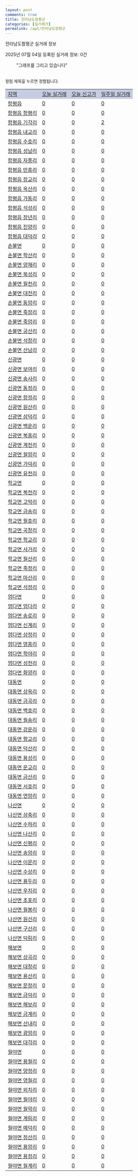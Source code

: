 ```yaml
---
layout: post
comments: true
title: 전라남도함평군
categories: [실거래가]
permalink: /apt/전라남도함평군
---
```


전라남도함평군 실거래 정보

2025년 07월 04일 등록된 실거래 정보: 0건

<!--<script async src="https://pagead2.googlesyndication.com/pagead/js/adsbygoogle.js?client=ca-pub-3485438051770037"
 crossorigin="anonymous"></script>-->

<script type="text/javascript">
  google.charts.load('current', {'packages':['corechart']});
  google.charts.setOnLoadCallback(drawChart);

  function drawChart() {
    var data = google.visualization.arrayToDataTable([['거래일', '매매', '전월세', '전매'], ['21-01', 1, 0, 1], ['21-02', 1, 2, 0], ['21-03', 1, 0, 0], ['21-04', 1, 0, 0], ['21-05', 1, 0, 0], ['21-06', 0, 1, 0], ['21-07', 1, 3, 0], ['21-08', 4, 2, 0], ['21-09', 7, 2, 2], ['21-10', 2, 0, 2], ['21-11', 3, 1, 3], ['21-12', 1, 0, 4], ['22-01', 6, 1, 2], ['22-02', 10, 4, 5], ['22-03', 5, 5, 0], ['22-04', 7, 0, 0], ['22-05', 5, 2, 1], ['22-06', 2, 0, 2], ['22-07', 3, 2, 0], ['22-08', 1, 0, 0], ['23-07', 0, 18, 1], ['23-08', 1, 0, 0], ['23-09', 1, 1, 0], ['23-10', 2, 0, 0], ['23-11', 7, 3, 0], ['23-12', 6, 3, 0], ['24-01', 1, 0, 0], ['24-02', 0, 1, 0], ['24-03', 1, 0, 0], ['24-04', 1, 0, 0], ['24-05', 1, 0, 0], ['24-06', 1, 0, 0], ['24-07', 5, 26, 0], ['24-08', 5, 4, 0], ['24-09', 2, 1, 0], ['24-10', 2, 1, 2], ['24-11', 1, 0, 1], ['24-12', 2, 2, 2], ['25-01', 3, 3, 3], ['25-02', 5, 5, 5], ['25-05', 2, 2, 2], ['25-06', 2, 2, 2]]);

    var options = {
      title: '최근 1년간 유형별 거래량 추이',
      legend: { position: 'bottom' }
    };

    setTimeout(function() {
        var chart = new google.visualization.LineChart(document.getElementById('columnchart_material'));
        chart.draw(data, (options));
        document.getElementById('loading').style.display = 'none';
        var dayLabel = (new Date()).getDay();
        if (dayLabel < 2) {
            sorttable.innerSortFunction.apply(document.getElementById('week'), []);
            sorttable.innerSortFunction.apply(document.getElementById('week'), []);        
        }
        else {
            sorttable.innerSortFunction.apply(document.getElementById('today'), []);
            sorttable.innerSortFunction.apply(document.getElementById('today'), []);
        }
    }, 200);

  }
</script>

<div id="loading" style="z-index:20; display: block; margin-left: 35px">"그래프를 그리고 있습니다"</div>
<div id="columnchart_material" style="width: 95%; margin-left: -35px; display: block"></div>
<!--<div style="width: 95%; margin-left: -35px; display: block">
      <script async src="https://pagead2.googlesyndication.com/pagead/js/adsbygoogle.js?client=ca-pub-3485438051770037"
          crossorigin="anonymous"></script>
      <ins class="adsbygoogle"
          style="display:block"
          data-ad-format="fluid"
          data-ad-layout-key="-fb+5w+4e-db+86"
          data-ad-client="ca-pub-3485438051770037"
          data-ad-slot="1827090281"></ins>
      <script>
          (adsbygoogle = window.adsbygoogle || []).push({});
      </script>
</div>-->
<br>

<font size='small' style='font-size: small;'>컬럼 제목을 누르면 정렬됩니다.</font>
<table class="sortable">
  <tr style='background-color: rgba(114, 132, 186,0.4);'>
    <td id="region"><a href="#">지역</a></td>
    <td id="today"><a href="#">오늘 실거래</a></td>
    <td id="today_new"><a href="#">오늘 신고가</a></td>
    <td id="week"><a href="#">일주일 실거래</a></td>
  </tr>

  
  <tr class="item">
    <td><a href="전라남도함평군함평읍">함평읍</a></td>
    <td><a href="전라남도함평군함평읍">0</a></td>
    <td><a href="전라남도함평군함평읍">0</a></td>
    <td><a href="전라남도함평군함평읍">0</a></td>
  </tr>
    

  <tr class="item">
    <td><a href="전라남도함평군함평읍함평리">함평읍 함평리</a></td>
    <td><a href="전라남도함평군함평읍함평리">0</a></td>
    <td><a href="전라남도함평군함평읍함평리">0</a></td>
    <td><a href="전라남도함평군함평읍함평리">0</a></td>
  </tr>
    

  <tr class="item">
    <td><a href="전라남도함평군함평읍기각리">함평읍 기각리</a></td>
    <td><a href="전라남도함평군함평읍기각리">0</a></td>
    <td><a href="전라남도함평군함평읍기각리">0</a></td>
    <td><a href="전라남도함평군함평읍기각리">2</a></td>
  </tr>
    

  <tr class="item">
    <td><a href="전라남도함평군함평읍내교리">함평읍 내교리</a></td>
    <td><a href="전라남도함평군함평읍내교리">0</a></td>
    <td><a href="전라남도함평군함평읍내교리">0</a></td>
    <td><a href="전라남도함평군함평읍내교리">0</a></td>
  </tr>
    

  <tr class="item">
    <td><a href="전라남도함평군함평읍수호리">함평읍 수호리</a></td>
    <td><a href="전라남도함평군함평읍수호리">0</a></td>
    <td><a href="전라남도함평군함평읍수호리">0</a></td>
    <td><a href="전라남도함평군함평읍수호리">0</a></td>
  </tr>
    

  <tr class="item">
    <td><a href="전라남도함평군함평읍성남리">함평읍 성남리</a></td>
    <td><a href="전라남도함평군함평읍성남리">0</a></td>
    <td><a href="전라남도함평군함평읍성남리">0</a></td>
    <td><a href="전라남도함평군함평읍성남리">0</a></td>
  </tr>
    

  <tr class="item">
    <td><a href="전라남도함평군함평읍자풍리">함평읍 자풍리</a></td>
    <td><a href="전라남도함평군함평읍자풍리">0</a></td>
    <td><a href="전라남도함평군함평읍자풍리">0</a></td>
    <td><a href="전라남도함평군함평읍자풍리">0</a></td>
  </tr>
    

  <tr class="item">
    <td><a href="전라남도함평군함평읍만흥리">함평읍 만흥리</a></td>
    <td><a href="전라남도함평군함평읍만흥리">0</a></td>
    <td><a href="전라남도함평군함평읍만흥리">0</a></td>
    <td><a href="전라남도함평군함평읍만흥리">0</a></td>
  </tr>
    

  <tr class="item">
    <td><a href="전라남도함평군함평읍장교리">함평읍 장교리</a></td>
    <td><a href="전라남도함평군함평읍장교리">0</a></td>
    <td><a href="전라남도함평군함평읍장교리">0</a></td>
    <td><a href="전라남도함평군함평읍장교리">0</a></td>
  </tr>
    

  <tr class="item">
    <td><a href="전라남도함평군함평읍옥산리">함평읍 옥산리</a></td>
    <td><a href="전라남도함평군함평읍옥산리">0</a></td>
    <td><a href="전라남도함평군함평읍옥산리">0</a></td>
    <td><a href="전라남도함평군함평읍옥산리">0</a></td>
  </tr>
    

  <tr class="item">
    <td><a href="전라남도함평군함평읍가동리">함평읍 가동리</a></td>
    <td><a href="전라남도함평군함평읍가동리">0</a></td>
    <td><a href="전라남도함평군함평읍가동리">0</a></td>
    <td><a href="전라남도함평군함평읍가동리">0</a></td>
  </tr>
    

  <tr class="item">
    <td><a href="전라남도함평군함평읍석성리">함평읍 석성리</a></td>
    <td><a href="전라남도함평군함평읍석성리">0</a></td>
    <td><a href="전라남도함평군함평읍석성리">0</a></td>
    <td><a href="전라남도함평군함평읍석성리">0</a></td>
  </tr>
    

  <tr class="item">
    <td><a href="전라남도함평군함평읍장년리">함평읍 장년리</a></td>
    <td><a href="전라남도함평군함평읍장년리">0</a></td>
    <td><a href="전라남도함평군함평읍장년리">0</a></td>
    <td><a href="전라남도함평군함평읍장년리">0</a></td>
  </tr>
    

  <tr class="item">
    <td><a href="전라남도함평군함평읍진양리">함평읍 진양리</a></td>
    <td><a href="전라남도함평군함평읍진양리">0</a></td>
    <td><a href="전라남도함평군함평읍진양리">0</a></td>
    <td><a href="전라남도함평군함평읍진양리">0</a></td>
  </tr>
    

  <tr class="item">
    <td><a href="전라남도함평군함평읍대덕리">함평읍 대덕리</a></td>
    <td><a href="전라남도함평군함평읍대덕리">0</a></td>
    <td><a href="전라남도함평군함평읍대덕리">0</a></td>
    <td><a href="전라남도함평군함평읍대덕리">0</a></td>
  </tr>
    

  <tr class="item">
    <td><a href="전라남도함평군손불면">손불면</a></td>
    <td><a href="전라남도함평군손불면">0</a></td>
    <td><a href="전라남도함평군손불면">0</a></td>
    <td><a href="전라남도함평군손불면">0</a></td>
  </tr>
    

  <tr class="item">
    <td><a href="전라남도함평군손불면학산리">손불면 학산리</a></td>
    <td><a href="전라남도함평군손불면학산리">0</a></td>
    <td><a href="전라남도함평군손불면학산리">0</a></td>
    <td><a href="전라남도함평군손불면학산리">0</a></td>
  </tr>
    

  <tr class="item">
    <td><a href="전라남도함평군손불면양재리">손불면 양재리</a></td>
    <td><a href="전라남도함평군손불면양재리">0</a></td>
    <td><a href="전라남도함평군손불면양재리">0</a></td>
    <td><a href="전라남도함평군손불면양재리">0</a></td>
  </tr>
    

  <tr class="item">
    <td><a href="전라남도함평군손불면북성리">손불면 북성리</a></td>
    <td><a href="전라남도함평군손불면북성리">0</a></td>
    <td><a href="전라남도함평군손불면북성리">0</a></td>
    <td><a href="전라남도함평군손불면북성리">0</a></td>
  </tr>
    

  <tr class="item">
    <td><a href="전라남도함평군손불면월천리">손불면 월천리</a></td>
    <td><a href="전라남도함평군손불면월천리">0</a></td>
    <td><a href="전라남도함평군손불면월천리">0</a></td>
    <td><a href="전라남도함평군손불면월천리">0</a></td>
  </tr>
    

  <tr class="item">
    <td><a href="전라남도함평군손불면대전리">손불면 대전리</a></td>
    <td><a href="전라남도함평군손불면대전리">0</a></td>
    <td><a href="전라남도함평군손불면대전리">0</a></td>
    <td><a href="전라남도함평군손불면대전리">0</a></td>
  </tr>
    

  <tr class="item">
    <td><a href="전라남도함평군손불면동암리">손불면 동암리</a></td>
    <td><a href="전라남도함평군손불면동암리">0</a></td>
    <td><a href="전라남도함평군손불면동암리">0</a></td>
    <td><a href="전라남도함평군손불면동암리">0</a></td>
  </tr>
    

  <tr class="item">
    <td><a href="전라남도함평군손불면죽장리">손불면 죽장리</a></td>
    <td><a href="전라남도함평군손불면죽장리">0</a></td>
    <td><a href="전라남도함평군손불면죽장리">0</a></td>
    <td><a href="전라남도함평군손불면죽장리">0</a></td>
  </tr>
    

  <tr class="item">
    <td><a href="전라남도함평군손불면죽암리">손불면 죽암리</a></td>
    <td><a href="전라남도함평군손불면죽암리">0</a></td>
    <td><a href="전라남도함평군손불면죽암리">0</a></td>
    <td><a href="전라남도함평군손불면죽암리">0</a></td>
  </tr>
    

  <tr class="item">
    <td><a href="전라남도함평군손불면궁산리">손불면 궁산리</a></td>
    <td><a href="전라남도함평군손불면궁산리">0</a></td>
    <td><a href="전라남도함평군손불면궁산리">0</a></td>
    <td><a href="전라남도함평군손불면궁산리">0</a></td>
  </tr>
    

  <tr class="item">
    <td><a href="전라남도함평군손불면석창리">손불면 석창리</a></td>
    <td><a href="전라남도함평군손불면석창리">0</a></td>
    <td><a href="전라남도함평군손불면석창리">0</a></td>
    <td><a href="전라남도함평군손불면석창리">0</a></td>
  </tr>
    

  <tr class="item">
    <td><a href="전라남도함평군손불면산남리">손불면 산남리</a></td>
    <td><a href="전라남도함평군손불면산남리">0</a></td>
    <td><a href="전라남도함평군손불면산남리">0</a></td>
    <td><a href="전라남도함평군손불면산남리">0</a></td>
  </tr>
    

  <tr class="item">
    <td><a href="전라남도함평군신광면">신광면</a></td>
    <td><a href="전라남도함평군신광면">0</a></td>
    <td><a href="전라남도함평군신광면">0</a></td>
    <td><a href="전라남도함평군신광면">0</a></td>
  </tr>
    

  <tr class="item">
    <td><a href="전라남도함평군신광면보여리">신광면 보여리</a></td>
    <td><a href="전라남도함평군신광면보여리">0</a></td>
    <td><a href="전라남도함평군신광면보여리">0</a></td>
    <td><a href="전라남도함평군신광면보여리">0</a></td>
  </tr>
    

  <tr class="item">
    <td><a href="전라남도함평군신광면송사리">신광면 송사리</a></td>
    <td><a href="전라남도함평군신광면송사리">0</a></td>
    <td><a href="전라남도함평군신광면송사리">0</a></td>
    <td><a href="전라남도함평군신광면송사리">0</a></td>
  </tr>
    

  <tr class="item">
    <td><a href="전라남도함평군신광면동정리">신광면 동정리</a></td>
    <td><a href="전라남도함평군신광면동정리">0</a></td>
    <td><a href="전라남도함평군신광면동정리">0</a></td>
    <td><a href="전라남도함평군신광면동정리">0</a></td>
  </tr>
    

  <tr class="item">
    <td><a href="전라남도함평군신광면함정리">신광면 함정리</a></td>
    <td><a href="전라남도함평군신광면함정리">0</a></td>
    <td><a href="전라남도함평군신광면함정리">0</a></td>
    <td><a href="전라남도함평군신광면함정리">0</a></td>
  </tr>
    

  <tr class="item">
    <td><a href="전라남도함평군신광면원산리">신광면 원산리</a></td>
    <td><a href="전라남도함평군신광면원산리">0</a></td>
    <td><a href="전라남도함평군신광면원산리">0</a></td>
    <td><a href="전라남도함평군신광면원산리">0</a></td>
  </tr>
    

  <tr class="item">
    <td><a href="전라남도함평군신광면삼덕리">신광면 삼덕리</a></td>
    <td><a href="전라남도함평군신광면삼덕리">0</a></td>
    <td><a href="전라남도함평군신광면삼덕리">0</a></td>
    <td><a href="전라남도함평군신광면삼덕리">0</a></td>
  </tr>
    

  <tr class="item">
    <td><a href="전라남도함평군신광면백운리">신광면 백운리</a></td>
    <td><a href="전라남도함평군신광면백운리">0</a></td>
    <td><a href="전라남도함평군신광면백운리">0</a></td>
    <td><a href="전라남도함평군신광면백운리">0</a></td>
  </tr>
    

  <tr class="item">
    <td><a href="전라남도함평군신광면복흥리">신광면 복흥리</a></td>
    <td><a href="전라남도함평군신광면복흥리">0</a></td>
    <td><a href="전라남도함평군신광면복흥리">0</a></td>
    <td><a href="전라남도함평군신광면복흥리">0</a></td>
  </tr>
    

  <tr class="item">
    <td><a href="전라남도함평군신광면계천리">신광면 계천리</a></td>
    <td><a href="전라남도함평군신광면계천리">0</a></td>
    <td><a href="전라남도함평군신광면계천리">0</a></td>
    <td><a href="전라남도함평군신광면계천리">0</a></td>
  </tr>
    

  <tr class="item">
    <td><a href="전라남도함평군신광면월암리">신광면 월암리</a></td>
    <td><a href="전라남도함평군신광면월암리">0</a></td>
    <td><a href="전라남도함평군신광면월암리">0</a></td>
    <td><a href="전라남도함평군신광면월암리">0</a></td>
  </tr>
    

  <tr class="item">
    <td><a href="전라남도함평군신광면가덕리">신광면 가덕리</a></td>
    <td><a href="전라남도함평군신광면가덕리">0</a></td>
    <td><a href="전라남도함평군신광면가덕리">0</a></td>
    <td><a href="전라남도함평군신광면가덕리">0</a></td>
  </tr>
    

  <tr class="item">
    <td><a href="전라남도함평군신광면유천리">신광면 유천리</a></td>
    <td><a href="전라남도함평군신광면유천리">0</a></td>
    <td><a href="전라남도함평군신광면유천리">0</a></td>
    <td><a href="전라남도함평군신광면유천리">0</a></td>
  </tr>
    

  <tr class="item">
    <td><a href="전라남도함평군학교면">학교면</a></td>
    <td><a href="전라남도함평군학교면">0</a></td>
    <td><a href="전라남도함평군학교면">0</a></td>
    <td><a href="전라남도함평군학교면">0</a></td>
  </tr>
    

  <tr class="item">
    <td><a href="전라남도함평군학교면복천리">학교면 복천리</a></td>
    <td><a href="전라남도함평군학교면복천리">0</a></td>
    <td><a href="전라남도함평군학교면복천리">0</a></td>
    <td><a href="전라남도함평군학교면복천리">0</a></td>
  </tr>
    

  <tr class="item">
    <td><a href="전라남도함평군학교면고막리">학교면 고막리</a></td>
    <td><a href="전라남도함평군학교면고막리">0</a></td>
    <td><a href="전라남도함평군학교면고막리">0</a></td>
    <td><a href="전라남도함평군학교면고막리">0</a></td>
  </tr>
    

  <tr class="item">
    <td><a href="전라남도함평군학교면금송리">학교면 금송리</a></td>
    <td><a href="전라남도함평군학교면금송리">0</a></td>
    <td><a href="전라남도함평군학교면금송리">0</a></td>
    <td><a href="전라남도함평군학교면금송리">0</a></td>
  </tr>
    

  <tr class="item">
    <td><a href="전라남도함평군학교면월호리">학교면 월호리</a></td>
    <td><a href="전라남도함평군학교면월호리">0</a></td>
    <td><a href="전라남도함평군학교면월호리">0</a></td>
    <td><a href="전라남도함평군학교면월호리">0</a></td>
  </tr>
    

  <tr class="item">
    <td><a href="전라남도함평군학교면곡창리">학교면 곡창리</a></td>
    <td><a href="전라남도함평군학교면곡창리">0</a></td>
    <td><a href="전라남도함평군학교면곡창리">0</a></td>
    <td><a href="전라남도함평군학교면곡창리">0</a></td>
  </tr>
    

  <tr class="item">
    <td><a href="전라남도함평군학교면학교리">학교면 학교리</a></td>
    <td><a href="전라남도함평군학교면학교리">0</a></td>
    <td><a href="전라남도함평군학교면학교리">0</a></td>
    <td><a href="전라남도함평군학교면학교리">0</a></td>
  </tr>
    

  <tr class="item">
    <td><a href="전라남도함평군학교면사거리">학교면 사거리</a></td>
    <td><a href="전라남도함평군학교면사거리">0</a></td>
    <td><a href="전라남도함평군학교면사거리">0</a></td>
    <td><a href="전라남도함평군학교면사거리">0</a></td>
  </tr>
    

  <tr class="item">
    <td><a href="전라남도함평군학교면월산리">학교면 월산리</a></td>
    <td><a href="전라남도함평군학교면월산리">0</a></td>
    <td><a href="전라남도함평군학교면월산리">0</a></td>
    <td><a href="전라남도함평군학교면월산리">0</a></td>
  </tr>
    

  <tr class="item">
    <td><a href="전라남도함평군학교면죽정리">학교면 죽정리</a></td>
    <td><a href="전라남도함평군학교면죽정리">0</a></td>
    <td><a href="전라남도함평군학교면죽정리">0</a></td>
    <td><a href="전라남도함평군학교면죽정리">0</a></td>
  </tr>
    

  <tr class="item">
    <td><a href="전라남도함평군학교면마산리">학교면 마산리</a></td>
    <td><a href="전라남도함평군학교면마산리">0</a></td>
    <td><a href="전라남도함평군학교면마산리">0</a></td>
    <td><a href="전라남도함평군학교면마산리">0</a></td>
  </tr>
    

  <tr class="item">
    <td><a href="전라남도함평군학교면석정리">학교면 석정리</a></td>
    <td><a href="전라남도함평군학교면석정리">0</a></td>
    <td><a href="전라남도함평군학교면석정리">0</a></td>
    <td><a href="전라남도함평군학교면석정리">0</a></td>
  </tr>
    

  <tr class="item">
    <td><a href="전라남도함평군엄다면">엄다면</a></td>
    <td><a href="전라남도함평군엄다면">0</a></td>
    <td><a href="전라남도함평군엄다면">0</a></td>
    <td><a href="전라남도함평군엄다면">0</a></td>
  </tr>
    

  <tr class="item">
    <td><a href="전라남도함평군엄다면엄다리">엄다면 엄다리</a></td>
    <td><a href="전라남도함평군엄다면엄다리">0</a></td>
    <td><a href="전라남도함평군엄다면엄다리">0</a></td>
    <td><a href="전라남도함평군엄다면엄다리">0</a></td>
  </tr>
    

  <tr class="item">
    <td><a href="전라남도함평군엄다면송로리">엄다면 송로리</a></td>
    <td><a href="전라남도함평군엄다면송로리">0</a></td>
    <td><a href="전라남도함평군엄다면송로리">0</a></td>
    <td><a href="전라남도함평군엄다면송로리">0</a></td>
  </tr>
    

  <tr class="item">
    <td><a href="전라남도함평군엄다면신계리">엄다면 신계리</a></td>
    <td><a href="전라남도함평군엄다면신계리">0</a></td>
    <td><a href="전라남도함평군엄다면신계리">0</a></td>
    <td><a href="전라남도함평군엄다면신계리">0</a></td>
  </tr>
    

  <tr class="item">
    <td><a href="전라남도함평군엄다면삼정리">엄다면 삼정리</a></td>
    <td><a href="전라남도함평군엄다면삼정리">0</a></td>
    <td><a href="전라남도함평군엄다면삼정리">0</a></td>
    <td><a href="전라남도함평군엄다면삼정리">0</a></td>
  </tr>
    

  <tr class="item">
    <td><a href="전라남도함평군엄다면영흥리">엄다면 영흥리</a></td>
    <td><a href="전라남도함평군엄다면영흥리">0</a></td>
    <td><a href="전라남도함평군엄다면영흥리">0</a></td>
    <td><a href="전라남도함평군엄다면영흥리">0</a></td>
  </tr>
    

  <tr class="item">
    <td><a href="전라남도함평군엄다면학야리">엄다면 학야리</a></td>
    <td><a href="전라남도함평군엄다면학야리">0</a></td>
    <td><a href="전라남도함평군엄다면학야리">0</a></td>
    <td><a href="전라남도함평군엄다면학야리">0</a></td>
  </tr>
    

  <tr class="item">
    <td><a href="전라남도함평군엄다면성천리">엄다면 성천리</a></td>
    <td><a href="전라남도함평군엄다면성천리">0</a></td>
    <td><a href="전라남도함평군엄다면성천리">0</a></td>
    <td><a href="전라남도함평군엄다면성천리">0</a></td>
  </tr>
    

  <tr class="item">
    <td><a href="전라남도함평군엄다면화양리">엄다면 화양리</a></td>
    <td><a href="전라남도함평군엄다면화양리">0</a></td>
    <td><a href="전라남도함평군엄다면화양리">0</a></td>
    <td><a href="전라남도함평군엄다면화양리">0</a></td>
  </tr>
    

  <tr class="item">
    <td><a href="전라남도함평군대동면">대동면</a></td>
    <td><a href="전라남도함평군대동면">0</a></td>
    <td><a href="전라남도함평군대동면">0</a></td>
    <td><a href="전라남도함평군대동면">0</a></td>
  </tr>
    

  <tr class="item">
    <td><a href="전라남도함평군대동면상옥리">대동면 상옥리</a></td>
    <td><a href="전라남도함평군대동면상옥리">0</a></td>
    <td><a href="전라남도함평군대동면상옥리">0</a></td>
    <td><a href="전라남도함평군대동면상옥리">0</a></td>
  </tr>
    

  <tr class="item">
    <td><a href="전라남도함평군대동면금곡리">대동면 금곡리</a></td>
    <td><a href="전라남도함평군대동면금곡리">0</a></td>
    <td><a href="전라남도함평군대동면금곡리">0</a></td>
    <td><a href="전라남도함평군대동면금곡리">0</a></td>
  </tr>
    

  <tr class="item">
    <td><a href="전라남도함평군대동면백호리">대동면 백호리</a></td>
    <td><a href="전라남도함평군대동면백호리">0</a></td>
    <td><a href="전라남도함평군대동면백호리">0</a></td>
    <td><a href="전라남도함평군대동면백호리">0</a></td>
  </tr>
    

  <tr class="item">
    <td><a href="전라남도함평군대동면월송리">대동면 월송리</a></td>
    <td><a href="전라남도함평군대동면월송리">0</a></td>
    <td><a href="전라남도함평군대동면월송리">0</a></td>
    <td><a href="전라남도함평군대동면월송리">0</a></td>
  </tr>
    

  <tr class="item">
    <td><a href="전라남도함평군대동면강운리">대동면 강운리</a></td>
    <td><a href="전라남도함평군대동면강운리">0</a></td>
    <td><a href="전라남도함평군대동면강운리">0</a></td>
    <td><a href="전라남도함평군대동면강운리">0</a></td>
  </tr>
    

  <tr class="item">
    <td><a href="전라남도함평군대동면향교리">대동면 향교리</a></td>
    <td><a href="전라남도함평군대동면향교리">0</a></td>
    <td><a href="전라남도함평군대동면향교리">0</a></td>
    <td><a href="전라남도함평군대동면향교리">0</a></td>
  </tr>
    

  <tr class="item">
    <td><a href="전라남도함평군대동면덕산리">대동면 덕산리</a></td>
    <td><a href="전라남도함평군대동면덕산리">0</a></td>
    <td><a href="전라남도함평군대동면덕산리">0</a></td>
    <td><a href="전라남도함평군대동면덕산리">0</a></td>
  </tr>
    

  <tr class="item">
    <td><a href="전라남도함평군대동면용성리">대동면 용성리</a></td>
    <td><a href="전라남도함평군대동면용성리">0</a></td>
    <td><a href="전라남도함평군대동면용성리">0</a></td>
    <td><a href="전라남도함평군대동면용성리">0</a></td>
  </tr>
    

  <tr class="item">
    <td><a href="전라남도함평군대동면운교리">대동면 운교리</a></td>
    <td><a href="전라남도함평군대동면운교리">0</a></td>
    <td><a href="전라남도함평군대동면운교리">0</a></td>
    <td><a href="전라남도함평군대동면운교리">0</a></td>
  </tr>
    

  <tr class="item">
    <td><a href="전라남도함평군대동면금산리">대동면 금산리</a></td>
    <td><a href="전라남도함평군대동면금산리">0</a></td>
    <td><a href="전라남도함평군대동면금산리">0</a></td>
    <td><a href="전라남도함평군대동면금산리">0</a></td>
  </tr>
    

  <tr class="item">
    <td><a href="전라남도함평군대동면서호리">대동면 서호리</a></td>
    <td><a href="전라남도함평군대동면서호리">0</a></td>
    <td><a href="전라남도함평군대동면서호리">0</a></td>
    <td><a href="전라남도함평군대동면서호리">0</a></td>
  </tr>
    

  <tr class="item">
    <td><a href="전라남도함평군대동면연암리">대동면 연암리</a></td>
    <td><a href="전라남도함평군대동면연암리">0</a></td>
    <td><a href="전라남도함평군대동면연암리">0</a></td>
    <td><a href="전라남도함평군대동면연암리">0</a></td>
  </tr>
    

  <tr class="item">
    <td><a href="전라남도함평군나산면">나산면</a></td>
    <td><a href="전라남도함평군나산면">0</a></td>
    <td><a href="전라남도함평군나산면">0</a></td>
    <td><a href="전라남도함평군나산면">0</a></td>
  </tr>
    

  <tr class="item">
    <td><a href="전라남도함평군나산면삼축리">나산면 삼축리</a></td>
    <td><a href="전라남도함평군나산면삼축리">0</a></td>
    <td><a href="전라남도함평군나산면삼축리">0</a></td>
    <td><a href="전라남도함평군나산면삼축리">0</a></td>
  </tr>
    

  <tr class="item">
    <td><a href="전라남도함평군나산면수하리">나산면 수하리</a></td>
    <td><a href="전라남도함평군나산면수하리">0</a></td>
    <td><a href="전라남도함평군나산면수하리">0</a></td>
    <td><a href="전라남도함평군나산면수하리">0</a></td>
  </tr>
    

  <tr class="item">
    <td><a href="전라남도함평군나산면나산리">나산면 나산리</a></td>
    <td><a href="전라남도함평군나산면나산리">0</a></td>
    <td><a href="전라남도함평군나산면나산리">0</a></td>
    <td><a href="전라남도함평군나산면나산리">0</a></td>
  </tr>
    

  <tr class="item">
    <td><a href="전라남도함평군나산면신평리">나산면 신평리</a></td>
    <td><a href="전라남도함평군나산면신평리">0</a></td>
    <td><a href="전라남도함평군나산면신평리">0</a></td>
    <td><a href="전라남도함평군나산면신평리">0</a></td>
  </tr>
    

  <tr class="item">
    <td><a href="전라남도함평군나산면송암리">나산면 송암리</a></td>
    <td><a href="전라남도함평군나산면송암리">0</a></td>
    <td><a href="전라남도함평군나산면송암리">0</a></td>
    <td><a href="전라남도함평군나산면송암리">0</a></td>
  </tr>
    

  <tr class="item">
    <td><a href="전라남도함평군나산면이문리">나산면 이문리</a></td>
    <td><a href="전라남도함평군나산면이문리">0</a></td>
    <td><a href="전라남도함평군나산면이문리">0</a></td>
    <td><a href="전라남도함평군나산면이문리">0</a></td>
  </tr>
    

  <tr class="item">
    <td><a href="전라남도함평군나산면수상리">나산면 수상리</a></td>
    <td><a href="전라남도함평군나산면수상리">0</a></td>
    <td><a href="전라남도함평군나산면수상리">0</a></td>
    <td><a href="전라남도함평군나산면수상리">0</a></td>
  </tr>
    

  <tr class="item">
    <td><a href="전라남도함평군나산면용두리">나산면 용두리</a></td>
    <td><a href="전라남도함평군나산면용두리">0</a></td>
    <td><a href="전라남도함평군나산면용두리">0</a></td>
    <td><a href="전라남도함평군나산면용두리">0</a></td>
  </tr>
    

  <tr class="item">
    <td><a href="전라남도함평군나산면우치리">나산면 우치리</a></td>
    <td><a href="전라남도함평군나산면우치리">0</a></td>
    <td><a href="전라남도함평군나산면우치리">0</a></td>
    <td><a href="전라남도함평군나산면우치리">0</a></td>
  </tr>
    

  <tr class="item">
    <td><a href="전라남도함평군나산면초포리">나산면 초포리</a></td>
    <td><a href="전라남도함평군나산면초포리">0</a></td>
    <td><a href="전라남도함평군나산면초포리">0</a></td>
    <td><a href="전라남도함평군나산면초포리">0</a></td>
  </tr>
    

  <tr class="item">
    <td><a href="전라남도함평군나산면월봉리">나산면 월봉리</a></td>
    <td><a href="전라남도함평군나산면월봉리">0</a></td>
    <td><a href="전라남도함평군나산면월봉리">0</a></td>
    <td><a href="전라남도함평군나산면월봉리">0</a></td>
  </tr>
    

  <tr class="item">
    <td><a href="전라남도함평군나산면원선리">나산면 원선리</a></td>
    <td><a href="전라남도함평군나산면원선리">0</a></td>
    <td><a href="전라남도함평군나산면원선리">0</a></td>
    <td><a href="전라남도함평군나산면원선리">0</a></td>
  </tr>
    

  <tr class="item">
    <td><a href="전라남도함평군나산면구산리">나산면 구산리</a></td>
    <td><a href="전라남도함평군나산면구산리">0</a></td>
    <td><a href="전라남도함평군나산면구산리">0</a></td>
    <td><a href="전라남도함평군나산면구산리">0</a></td>
  </tr>
    

  <tr class="item">
    <td><a href="전라남도함평군나산면덕림리">나산면 덕림리</a></td>
    <td><a href="전라남도함평군나산면덕림리">0</a></td>
    <td><a href="전라남도함평군나산면덕림리">0</a></td>
    <td><a href="전라남도함평군나산면덕림리">0</a></td>
  </tr>
    

  <tr class="item">
    <td><a href="전라남도함평군해보면">해보면</a></td>
    <td><a href="전라남도함평군해보면">0</a></td>
    <td><a href="전라남도함평군해보면">0</a></td>
    <td><a href="전라남도함평군해보면">0</a></td>
  </tr>
    

  <tr class="item">
    <td><a href="전라남도함평군해보면상곡리">해보면 상곡리</a></td>
    <td><a href="전라남도함평군해보면상곡리">0</a></td>
    <td><a href="전라남도함평군해보면상곡리">0</a></td>
    <td><a href="전라남도함평군해보면상곡리">0</a></td>
  </tr>
    

  <tr class="item">
    <td><a href="전라남도함평군해보면대창리">해보면 대창리</a></td>
    <td><a href="전라남도함평군해보면대창리">0</a></td>
    <td><a href="전라남도함평군해보면대창리">0</a></td>
    <td><a href="전라남도함평군해보면대창리">0</a></td>
  </tr>
    

  <tr class="item">
    <td><a href="전라남도함평군해보면용산리">해보면 용산리</a></td>
    <td><a href="전라남도함평군해보면용산리">0</a></td>
    <td><a href="전라남도함평군해보면용산리">0</a></td>
    <td><a href="전라남도함평군해보면용산리">0</a></td>
  </tr>
    

  <tr class="item">
    <td><a href="전라남도함평군해보면문장리">해보면 문장리</a></td>
    <td><a href="전라남도함평군해보면문장리">0</a></td>
    <td><a href="전라남도함평군해보면문장리">0</a></td>
    <td><a href="전라남도함평군해보면문장리">0</a></td>
  </tr>
    

  <tr class="item">
    <td><a href="전라남도함평군해보면금덕리">해보면 금덕리</a></td>
    <td><a href="전라남도함평군해보면금덕리">0</a></td>
    <td><a href="전라남도함평군해보면금덕리">0</a></td>
    <td><a href="전라남도함평군해보면금덕리">0</a></td>
  </tr>
    

  <tr class="item">
    <td><a href="전라남도함평군해보면해보리">해보면 해보리</a></td>
    <td><a href="전라남도함평군해보면해보리">0</a></td>
    <td><a href="전라남도함평군해보면해보리">0</a></td>
    <td><a href="전라남도함평군해보면해보리">0</a></td>
  </tr>
    

  <tr class="item">
    <td><a href="전라남도함평군해보면금계리">해보면 금계리</a></td>
    <td><a href="전라남도함평군해보면금계리">0</a></td>
    <td><a href="전라남도함평군해보면금계리">0</a></td>
    <td><a href="전라남도함평군해보면금계리">0</a></td>
  </tr>
    

  <tr class="item">
    <td><a href="전라남도함평군해보면산내리">해보면 산내리</a></td>
    <td><a href="전라남도함평군해보면산내리">0</a></td>
    <td><a href="전라남도함평군해보면산내리">0</a></td>
    <td><a href="전라남도함평군해보면산내리">0</a></td>
  </tr>
    

  <tr class="item">
    <td><a href="전라남도함평군해보면광암리">해보면 광암리</a></td>
    <td><a href="전라남도함평군해보면광암리">0</a></td>
    <td><a href="전라남도함평군해보면광암리">0</a></td>
    <td><a href="전라남도함평군해보면광암리">0</a></td>
  </tr>
    

  <tr class="item">
    <td><a href="전라남도함평군해보면대각리">해보면 대각리</a></td>
    <td><a href="전라남도함평군해보면대각리">0</a></td>
    <td><a href="전라남도함평군해보면대각리">0</a></td>
    <td><a href="전라남도함평군해보면대각리">0</a></td>
  </tr>
    

  <tr class="item">
    <td><a href="전라남도함평군월야면">월야면</a></td>
    <td><a href="전라남도함평군월야면">0</a></td>
    <td><a href="전라남도함평군월야면">0</a></td>
    <td><a href="전라남도함평군월야면">0</a></td>
  </tr>
    

  <tr class="item">
    <td><a href="전라남도함평군월야면용월리">월야면 용월리</a></td>
    <td><a href="전라남도함평군월야면용월리">0</a></td>
    <td><a href="전라남도함평군월야면용월리">0</a></td>
    <td><a href="전라남도함평군월야면용월리">0</a></td>
  </tr>
    

  <tr class="item">
    <td><a href="전라남도함평군월야면양정리">월야면 양정리</a></td>
    <td><a href="전라남도함평군월야면양정리">0</a></td>
    <td><a href="전라남도함평군월야면양정리">0</a></td>
    <td><a href="전라남도함평군월야면양정리">0</a></td>
  </tr>
    

  <tr class="item">
    <td><a href="전라남도함평군월야면영월리">월야면 영월리</a></td>
    <td><a href="전라남도함평군월야면영월리">0</a></td>
    <td><a href="전라남도함평군월야면영월리">0</a></td>
    <td><a href="전라남도함평군월야면영월리">0</a></td>
  </tr>
    

  <tr class="item">
    <td><a href="전라남도함평군월야면외치리">월야면 외치리</a></td>
    <td><a href="전라남도함평군월야면외치리">0</a></td>
    <td><a href="전라남도함평군월야면외치리">0</a></td>
    <td><a href="전라남도함평군월야면외치리">0</a></td>
  </tr>
    

  <tr class="item">
    <td><a href="전라남도함평군월야면월야리">월야면 월야리</a></td>
    <td><a href="전라남도함평군월야면월야리">0</a></td>
    <td><a href="전라남도함평군월야면월야리">0</a></td>
    <td><a href="전라남도함평군월야면월야리">0</a></td>
  </tr>
    

  <tr class="item">
    <td><a href="전라남도함평군월야면월악리">월야면 월악리</a></td>
    <td><a href="전라남도함평군월야면월악리">0</a></td>
    <td><a href="전라남도함평군월야면월악리">0</a></td>
    <td><a href="전라남도함평군월야면월악리">0</a></td>
  </tr>
    

  <tr class="item">
    <td><a href="전라남도함평군월야면계림리">월야면 계림리</a></td>
    <td><a href="전라남도함평군월야면계림리">0</a></td>
    <td><a href="전라남도함평군월야면계림리">0</a></td>
    <td><a href="전라남도함평군월야면계림리">0</a></td>
  </tr>
    

  <tr class="item">
    <td><a href="전라남도함평군월야면예덕리">월야면 예덕리</a></td>
    <td><a href="전라남도함평군월야면예덕리">0</a></td>
    <td><a href="전라남도함평군월야면예덕리">0</a></td>
    <td><a href="전라남도함평군월야면예덕리">0</a></td>
  </tr>
    

  <tr class="item">
    <td><a href="전라남도함평군월야면정산리">월야면 정산리</a></td>
    <td><a href="전라남도함평군월야면정산리">0</a></td>
    <td><a href="전라남도함평군월야면정산리">0</a></td>
    <td><a href="전라남도함평군월야면정산리">0</a></td>
  </tr>
    

  <tr class="item">
    <td><a href="전라남도함평군월야면용암리">월야면 용암리</a></td>
    <td><a href="전라남도함평군월야면용암리">0</a></td>
    <td><a href="전라남도함평군월야면용암리">0</a></td>
    <td><a href="전라남도함평군월야면용암리">0</a></td>
  </tr>
    

  <tr class="item">
    <td><a href="전라남도함평군월야면용정리">월야면 용정리</a></td>
    <td><a href="전라남도함평군월야면용정리">0</a></td>
    <td><a href="전라남도함평군월야면용정리">0</a></td>
    <td><a href="전라남도함평군월야면용정리">0</a></td>
  </tr>
    

  <tr class="item">
    <td><a href="전라남도함평군월야면월계리">월야면 월계리</a></td>
    <td><a href="전라남도함평군월야면월계리">0</a></td>
    <td><a href="전라남도함평군월야면월계리">0</a></td>
    <td><a href="전라남도함평군월야면월계리">0</a></td>
  </tr>
    


</table>


    